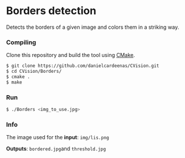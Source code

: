 # Borders detection
Detects the borders of a given image and colors them in a striking way.

### Compiling

Clone this repository and build the tool using [CMake](http://www.cmake.org/download/).

```sh
$ git clone https://github.com/danielcardeenas/CVision.git
$ cd CVision/Borders/
$ cmake .
$ make
```
### Run
```sh
$ ./Borders <img_to_use.jpg>
```

### Info
The image used for the **input**: ```img/lis.png```

**Outputs**: ```bordered.jpg```and ```threshold.jpg```

